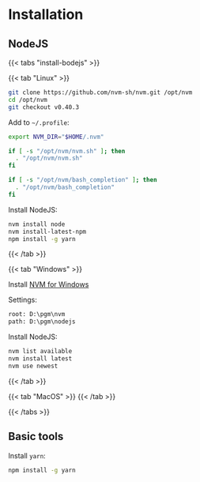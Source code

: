 # Installation

## NodeJS

{{< tabs "install-bodejs" >}}

{{< tab "Linux" >}}

```sh
git clone https://github.com/nvm-sh/nvm.git /opt/nvm
cd /opt/nvm
git checkout v0.40.3
```

Add to `~/.profile`:

```sh
export NVM_DIR="$HOME/.nvm"

if [ -s "/opt/nvm/nvm.sh" ]; then
  . "/opt/nvm/nvm.sh"
fi

if [ -s "/opt/nvm/bash_completion" ]; then
  . "/opt/nvm/bash_completion"
fi
```

Install NodeJS:

```sh
nvm install node
nvm install-latest-npm
npm install -g yarn
```

{{< /tab >}}

{{< tab "Windows" >}}

Install [NVM for Windows](https://github.com/coreybutler/nvm-windows)

Settings:

```txt
root: D:\pgm\nvm
path: D:\pgm\nodejs
```

Install NodeJS:

```cmd
nvm list available
nvm install latest
nvm use newest
```

{{< /tab >}}

{{< tab "MacOS" >}}
{{< /tab >}}

{{< /tabs >}}

## Basic tools

Install `yarn`:

```sh
npm install -g yarn
```
